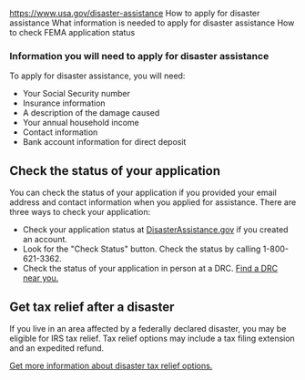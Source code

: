 

https://www.usa.gov/disaster-assistance
How to apply for disaster assistance
What information is needed to apply for disaster assistance
How to check FEMA application status

### Information you will need to apply for disaster assistance

To apply for disaster assistance, you will need:

* Your Social Security number
* Insurance information
* A description of the damage caused
* Your annual household income
* Contact information
* Bank account information for direct deposit

**Check the status of your application**
----------------------------------------

You can check the status of your application if you provided your email address and contact information when you applied for assistance. There are three ways to check your application:

* Check your application status at
  [DisasterAssistance.gov](https://www.disasterassistance.gov/)
  if you created an account.
* Look for the "Check Status" button. Check the status by calling 1-800-621-3362.
* Check the status of your application in person at a DRC.
  [Find a DRC near you.](https://egateway.fema.gov/ESF6/DRCLocator)

**Get tax relief after a disaster**
-----------------------------------

If you live in an area affected by a federally declared disaster, you may be eligible for IRS tax relief. Tax relief options may include a tax filing extension and an expedited refund.

[Get more information about disaster tax relief options.](https://www.usa.gov/tax-disaster-relief)
